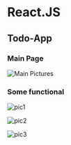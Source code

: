 React.JS 
===
Todo-App
----

### Main Page

![Main Pictures](https://i.ibb.co/TtSwk4T/PG.png)

### Some functional

![pic1](https://i.ibb.co/wyC5FkM/PG1.png)

![pic2](https://i.ibb.co/7RKBqY2/PG2.png)

![pic3](https://i.ibb.co/94Fz9yr/PG3.png)
